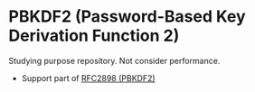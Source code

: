 # PBKDF2 (Password-Based Key Derivation Function 2)

Studying purpose repository. Not consider performance.

- Support part of [RFC2898 (PBKDF2)](https://tools.ietf.org/rfc/rfc2898.txt)


